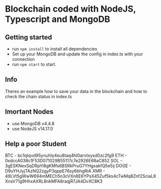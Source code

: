 # Blockchain coded with NodeJS, Typescript and MongoDB

## Getting started

- run `npm install` to install all dependencies
- Set up your MongoDB and update the config in index.ts with your connection
- run `npm start` to start.

## Info

Theres an example how to save your data in the blockchain and how to check the chain status in index.ts

## Imortant Nodes

- use MongoDB v4.4.8
- use NodeJS v14.17.0

## Help a poor Student

BTC - bc1qtqvd95ynuhly4eu8taq4hl0arvtxysd0zc2fg9
ETH - 0xdccA038c1F53D071029B55117c7e2926E68aC852
SOL - 3gESKNexSqDRpYi8gKMfs6BSRkPruG7YHgxakfQ5e5ij
DOGE - D9uYHJyjTAzNQ2zgyP3qppE76sy6bhgRiA
XMR - 49LVt5gWwW694mMECh5n3cVXn6E6YPsX45Zuf5ks4cTwMq8Znf2SciaL8XnsV71g9HhxAXRL8nkMFA8raqjR7JA4DvXC8K3
